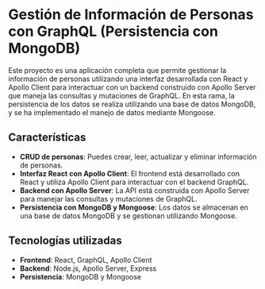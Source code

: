 # Gestión de Información de Personas con GraphQL (Persistencia con MongoDB)

Este proyecto es una aplicación completa que permite gestionar la información de personas utilizando una interfaz desarrollada con React y Apollo Client para interactuar con un backend construido con Apollo Server que maneja las consultas y mutaciones de GraphQL. En esta rama, la persistencia de los datos se realiza utilizando una base de datos MongoDB, y se ha implementado el manejo de datos mediante Mongoose.

## Características

- **CRUD de personas**: Puedes crear, leer, actualizar y eliminar información de personas.
- **Interfaz React con Apollo Client**: El frontend está desarrollado con React y utiliza Apollo Client para interactuar con el backend GraphQL.
- **Backend con Apollo Server**: La API está construida con Apollo Server para manejar las consultas y mutaciones de GraphQL.
- **Persistencia con MongoDB y Mongoose**: Los datos se almacenan en una base de datos MongoDB y se gestionan utilizando Mongoose.

## Tecnologías utilizadas

- **Frontend**: React, GraphQL, Apollo Client
- **Backend**: Node.js, Apollo Server, Express
- **Persistencia**: MongoDB y Mongoose
